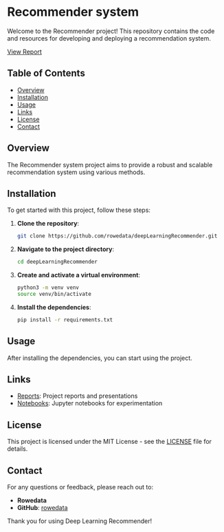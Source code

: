 
# Recommender system

Welcome to the Recommender project! This repository contains the code and resources for developing and deploying a recommendation system. 

[View Report](reports/Report.pdf)

## Table of Contents

- [Overview](#overview)
- [Installation](#installation)
- [Usage](#usage)
- [Links](#links)
- [License](#license)
- [Contact](#contact)

## Overview

The Recommender system project aims to provide a robust and scalable recommendation system using various methods. 

## Installation

To get started with this project, follow these steps:

1. **Clone the repository**:
    ```sh
    git clone https://github.com/rowedata/deepLearningRecommender.git
    ```

2. **Navigate to the project directory**:
    ```sh
    cd deepLearningRecommender
    ```

3. **Create and activate a virtual environment**:
    ```sh
    python3 -m venv venv
    source venv/bin/activate
    ```

4. **Install the dependencies**:
    ```sh
    pip install -r requirements.txt
    ```

## Usage

After installing the dependencies, you can start using the project.

## Links

- [Reports](reports/): Project reports and presentations
- [Notebooks](notebooks/): Jupyter notebooks for experimentation

## License

This project is licensed under the MIT License - see the [LICENSE](LICENSE) file for details.

## Contact

For any questions or feedback, please reach out to:

- **Rowedata**
- **GitHub**: [rowedata](https://github.com/rowedata)

Thank you for using Deep Learning Recommender!
